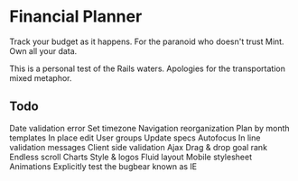 Financial Planner
=================

Track your budget as it happens. For the paranoid who doesn't trust Mint. Own all your data.

This is a personal test of the Rails waters. Apologies for the transportation mixed metaphor.

Todo
----

Date validation error
Set timezone
Navigation reorganization
Plan by month templates
In place edit
User groups
Update specs
Autofocus
In line validation messages
Client side validation
Ajax
Drag & drop goal rank
Endless scroll
Charts
Style & logos
Fluid layout
Mobile stylesheet
Animations
Explicitly test the bugbear known as IE
